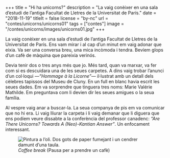+++
title = "Hi ha unicorns?"
description = "La vaig conèixer en una sala d’estudi de l’antiga Facultat de Lletres de la Universitat de París."
date = "2018-11-19"
titleIt = false
license = "by-nc"
url = "contes/unicorns/unicorns01"
tags = ["contes"]
image = "/contes/unicorns/images/unicorns01.jpg"
+++

La vaig conèixer en una sala d’estudi de l’antiga Facultat de Lletres de la Universitat de París. Ens vam mirar i al cap d’un minut em vaig adonar que eixia. Va ser una conversa breu, una mica incòmoda i tendra. Bevíem glops d’un cafè de màquina que pareixia verinós.

Devia tenir dos o tres anys més que jo. Més tard, quan va marxar, va fer com si es descuidara una de les seues carpetes. A dins vaig trobar l’anunci d’un col·loqui —*“Hommage à la Licorne”*— il·lustrat amb un detall dels cèlebres tapissos del Museu de Cluny. En un full en blanc havia escrit les seues dades. Em va sorprendre que tinguera tres noms: Marie Valérie Mathilde. Em preguntava com li devien dir les seues amigues o la seua família.

Al vespre vaig anar a buscar-la. La seua companya de pis em va comunicar que no hi era. Li vaig lliurar la carpeta i li vaig demanar que li diguera que ens podíem veure dissabte a la conferència del professor canadenc: *“Are There Unicorns? Towards A (Neo)-Kantian Answer”*. Un enfocament interessant.

<figure class="illustration"><img src="/contes/unicorns/images/unicorns01.jpg" alt="Pintura a l’oli. Dos gots de paper fumejant i un cendrer damunt d’una taula."><figcaption><em>Coffee break</em> (Pausa per a prendre un cafè)</figcaption></figure>


